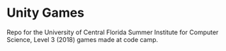 # Unity Games
Repo for the University of Central Florida Summer Institute for Computer Science, Level 3 (2018) games made at code camp.
